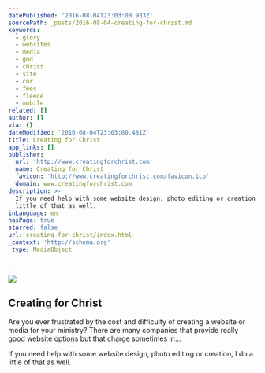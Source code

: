 ```yaml
---
datePublished: '2016-08-04T23:03:00.933Z'
sourcePath: _posts/2016-08-04-creating-for-christ.md
keywords:
  - glory
  - websites
  - media
  - god
  - christ
  - site
  - cor
  - fees
  - fleece
  - mobile
related: []
author: []
via: {}
dateModified: '2016-08-04T23:03:00.481Z'
title: Creating for Christ
app_links: []
publisher:
  url: 'http://www.creatingforchrist.com'
  name: Creating for Christ
  favicon: 'http://www.creatingforchrist.com/favicon.ico'
  domain: www.creatingforchrist.com
description: >-
  If you need help with some website design, photo editing or creation, I do a
  little of that as well.
inLanguage: en
hasPage: true
starred: false
url: creating-for-christ/index.html
_context: 'http://schema.org'
_type: MediaObject

---
```

<article style=""><img src="http://www.Creatingforchrist.com/uploads/7/3/2/6/7326889/3478964_orig.png" /><h1>Creating for Christ</h1><p>Are you ever frustrated by the cost and difficulty of creating a website or media for your ministry? There are many companies that provide really good website options but that charge sometimes in...</p></article>

If you need help with some website design, photo editing or creation, I do a little of that as well.